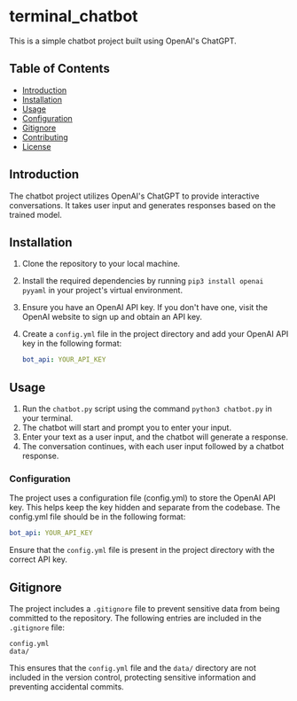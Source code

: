 # terminal_chatbot

This is a simple chatbot project built using OpenAI's ChatGPT.

## Table of Contents

- [Introduction](#introduction)
- [Installation](#installation)
- [Usage](#usage)
- [Configuration](#configuration)
- [Gitignore](#gitignore)
- [Contributing](#contributing)
- [License](#license)

## Introduction

The chatbot project utilizes OpenAI's ChatGPT to provide interactive conversations. It takes user input and generates responses based on the trained model.

## Installation

1. Clone the repository to your local machine.
2. Install the required dependencies by running `pip3 install openai pyyaml` in your project's virtual environment.
3. Ensure you have an OpenAI API key. If you don't have one, visit the OpenAI website to sign up and obtain an API key.
4. Create a `config.yml` file in the project directory and add your OpenAI API key in the following format:

   ```yaml
   bot_api: YOUR_API_KEY
   ```
## Usage
1. Run the ```chatbot.py``` script using the command ```python3 chatbot.py``` in your terminal.
2. The chatbot will start and prompt you to enter your input.
3. Enter your text as a user input, and the chatbot will generate a response.
4. The conversation continues, with each user input followed by a chatbot response.

### Configuration
The project uses a configuration file (config.yml) to store the OpenAI API key. This helps keep the key hidden and separate from the codebase. The config.yml file should be in the following format:

```yaml
bot_api: YOUR_API_KEY
```
Ensure that the ```config.yml``` file is present in the project directory with the correct API key.

## Gitignore
The project includes a ```.gitignore``` file to prevent sensitive data from being committed to the repository. The following entries are included in the ```.gitignore``` file:

```arduino
config.yml
data/
```
This ensures that the ```config.yml``` file and the ```data/``` directory are not included in the version control, protecting sensitive information and preventing accidental commits.


